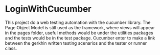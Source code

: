 # LoginWithCucumber

This project do a web testing automation with the cucumber library. The Page Object Model is still used as the framework, where  views will appear in the pages folder, useful methods would be under the utilities packages and the tests would be in the test package. Cucumber enter to make a link between the gerkhin written testing scenarios and the tester or runner class. 
